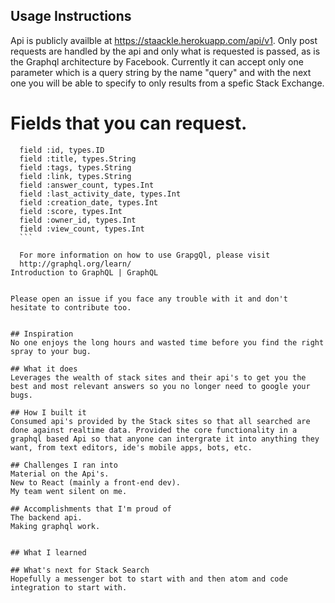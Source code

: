## Usage Instructions
Api is publicly availble at https://staackle.herokuapp.com/api/v1.
Only post requests are handled by the api and only what is requested is passed, as is the Graphql architecture by Facebook.
Currently it can accept only one parameter which is a query string by the name "query" and with the next one you will be able to specify to only results from a spefic Stack Exchange.

# Fields that you can request.
```
  field :id, types.ID
  field :title, types.String
  field :tags, types.String
  field :link, types.String
  field :answer_count, types.Int
  field :last_activity_date, types.Int
  field :creation_date, types.Int
  field :score, types.Int
  field :owner_id, types.Int
  field :view_count, types.Int
  ```
  
  For more information on how to use GrapgQl, please visit 
  http://graphql.org/learn/
Introduction to GraphQL | GraphQL

  
Please open an issue if you face any trouble with it and don't hesitate to contribute too.


## Inspiration
No one enjoys the long hours and wasted time before you find the right spray to your bug.

## What it does
Leverages the wealth of stack sites and their api's to get you the best and most relevant answers so you no longer need to google your bugs.

## How I built it
Consumed api's provided by the Stack sites so that all searched are done against realtime data. Provided the core functionality in a graphql based Api so that anyone can intergrate it into anything they want, from text editors, ide's mobile apps, bots, etc.

## Challenges I ran into
Material on the Api's.
New to React (mainly a front-end dev).
My team went silent on me.

## Accomplishments that I'm proud of
The backend api.
Making graphql work.


## What I learned

## What's next for Stack Search
Hopefully a messenger bot to start with and then atom and code integration to start with.
